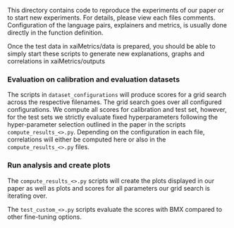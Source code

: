 This directory contains code to reproduce the experiments of our paper or to start new experiments.
For details, please view each files comments. Configuration of the language pairs, explainers and metrics, is usually done directly in the function definition.

Once the test data in xaiMetrics/data is prepared, you should be able to simply
start these scripts to generate new explanations, graphs and correlations in
xaiMetrics/outputs

### Evaluation on calibration and evaluation datasets
The scripts in `dataset_configurations` will produce scores for a grid search across the respective filenames. The 
grid search goes over all configured configurations. We compute all scores for calibration and test set, however, 
for the test sets we strictly evaluate fixed hyperparameters following the hyper-parameter selection outlined in the 
paper in the scripts `compute_results_<>.py`. Depending on the configuration in each file, correlations will either be 
computed here or also in the `compute_results_<>.py` files. 

### Run analysis and create plots
The `compute_results_<>.py` scripts will create the plots displayed in our paper as well as plots and scores for all 
parameters our grid search is iterating over. 

The `test_custom_<>.py` scripts evaluate the scores with BMX compared to other fine-tuning options.
